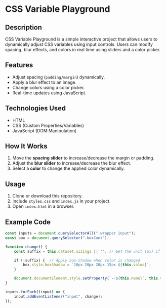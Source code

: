 # CSS Variable Playground

## Description
CSS Variable Playground is a simple interactive project that allows users to dynamically adjust CSS variables using input controls. Users can modify spacing, blur effects, and colors in real time using sliders and a color picker.

## Features
- Adjust spacing (`padding/margin`) dynamically.
- Apply a blur effect to an image.
- Change colors using a color picker.
- Real-time updates using JavaScript.

## Technologies Used
- HTML
- CSS (Custom Properties/Variables)
- JavaScript (DOM Manipulation)

## How It Works
1. Move the **spacing slider** to increase/decrease the margin or padding.
2. Adjust the **blur slider** to increase/decrease the blur effect.
3. Select a **color** to change the applied color dynamically.

## Usage
1. Clone or download this repository.
2. Include `styles.css` and `index.js` in your project.
3. Open `index.html` in a browser.

## Example Code
```js
const inputs = document.querySelectorAll(".wrapper input");
const box = document.querySelector(".boxCont");

function change() {
    const suffix = this.dataset.sizings || ''; // Get the unit (px) if exists

    if (!suffix) {  // Apply box-shadow when color is changed
        box.style.boxShadow = `10px 20px 20px 15px ${this.value}`;
    }

    document.documentElement.style.setProperty(`--${this.name}`, this.value + suffix);
}

inputs.forEach((input) => {
    input.addEventListener("input", change);
});
